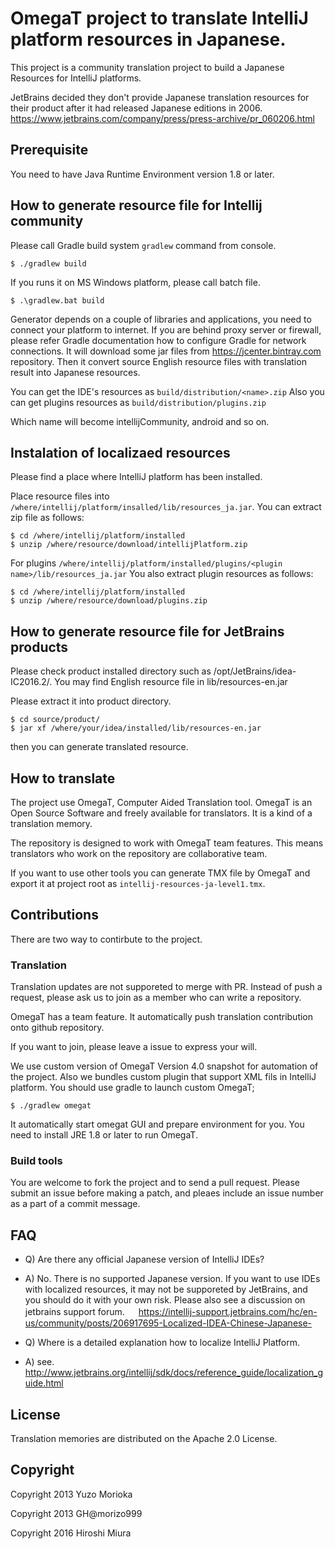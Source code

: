 # OmegaT project to translate IntelliJ platform resources in Japanese.
This project is a community translation project to build a Japanese Resources for IntelliJ platforms.

JetBrains decided they don't provide Japanese translation resources for their
product after it had released Japanese editions in 2006.
https://www.jetbrains.com/company/press/press-archive/pr_060206.html

## Prerequisite

You need to have Java Runtime Environment version 1.8 or later.

## How to generate resource file for Intellij community

Please call Gradle build system `gradlew` command from console.

```
$ ./gradlew build
```

If you runs it on MS Windows platform, please call batch file.

```
$ .\gradlew.bat build
```

Generator depends on a couple of libraries and applications, you need to connect
your platform to internet. If you are behind proxy server or firewall, please
refer Gradle documentation how to configure Gradle for network connections.
It will download some jar files from https://jcenter.bintray.com repository.
Then it convert source English resource files with translation result into
Japanese resources.

You can get the IDE's resources as `build/distribution/<name>.zip`
Also you can get plugins resources as `build/distribution/plugins.zip`

Which name will become intellijCommunity, android and so on.

## Instalation of localizaed resources

Please find a place where IntelliJ platform has been installed.

Place resource files into ```/where/intellij/platform/insalled/lib/resources_ja.jar```.
You can extract zip file as follows:

```
$ cd /where/intellij/platform/installed
$ unzip /where/resource/download/intellijPlatform.zip
```

For plugins ```/where/intellij/platform/installed/plugins/<plugin name>/lib/resources_ja.jar```
You also extract plugin resources as follows:

```
$ cd /where/intellij/platform/installed
$ unzip /where/resource/download/plugins.zip
```

## How to generate resource file for JetBrains products

Please check product installed directory such as /opt/JetBrains/idea-IC2016.2/.
You may find English resource file in lib/resources-en.jar

Please extract it into product directory.

```
$ cd source/product/
$ jar xf /where/your/idea/installed/lib/resources-en.jar
```

then you can generate translated resource.

## How to translate

The project use OmegaT, Computer Aided Translation tool.
OmegaT is an Open Source Software and freely available for translators.
It is a kind of a translation memory.

The repository is designed to work with OmegaT team features. This means
translators who work on the repository are collaborative team.

If you want to use other tools you can generate TMX file by OmegaT and export
it at project root as `intellij-resources-ja-level1.tmx`.

## Contributions

There are two way to contirbute to the project.

### Translation

Translation updates are not supporeted to merge with PR. Instead of push a request,
please ask us to join as a member who can write a repository.

OmegaT has a team feature. It automatically push translation contribution
onto github repository.

If you want to join, please leave a issue to express your will.

We use custom version of OmegaT Version 4.0 snapshot for automation of the project.
Also we bundles custom plugin that support XML fils in IntelliJ platform.
You should use gradle to launch custom OmegaT;

```
$ ./gradlew omegat
```

It automatically start omegat GUI and prepare environment for you.
You need to install JRE 1.8 or later to run OmegaT.


### Build tools

You are welcome to fork the project and to send a pull request.
Please submit an issue before making a patch, and pleaes include
an issue number as a part of a commit message.


## FAQ

- Q) Are there any official Japanese version of IntelliJ IDEs?
- A) No. There is no supported Japanese version. If you want to use IDEs with localized resources, it may not be supporeted by JetBrains, and you should do it with your own risk. Please also see a discussion on jetbrains support forum.
　 https://intellij-support.jetbrains.com/hc/en-us/community/posts/206917695-Localized-IDEA-Chinese-Japanese-

- Q) Where is a detailed explanation how to localize IntelliJ Platform.
- A) see. http://www.jetbrains.org/intellij/sdk/docs/reference_guide/localization_guide.html

## License

Translation memories are distributed on the Apache 2.0 License.


## Copyright

Copyright 2013      Yuzo Morioka

Copyright 2013      GH@morizo999

Copyright 2016      Hiroshi Miura
